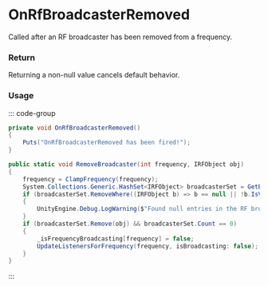 <Badge type="danger" text="Carbon Compatible"/><Badge type="warning" text="Oxide Compatible"/>
# OnRfBroadcasterRemoved
Called after an RF broadcaster has been removed from a frequency.
### Return
Returning a non-null value cancels default behavior.

### Usage
::: code-group
```csharp [Example]
private void OnRfBroadcasterRemoved()
{
	Puts("OnRfBroadcasterRemoved has been fired!");
}
```
```csharp [Source — Assembly-CSharp @ RFManager]
public static void RemoveBroadcaster(int frequency, IRFObject obj)
{
	frequency = ClampFrequency(frequency);
	System.Collections.Generic.HashSet<IRFObject> broadcasterSet = GetBroadcasterSet(frequency);
	if (broadcasterSet.RemoveWhere((IRFObject b) => b == null || !b.IsValidEntityReference()) > 0)
	{
		UnityEngine.Debug.LogWarning($"Found null entries in the RF broadcaster set for frequency {frequency}... cleaning up.");
	}
	if (broadcasterSet.Remove(obj) && broadcasterSet.Count == 0)
	{
		_isFrequencyBroadcasting[frequency] = false;
		UpdateListenersForFrequency(frequency, isBroadcasting: false);
	}
}

```
:::
